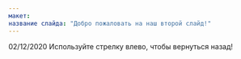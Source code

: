 ```yaml
---
макет: 
название слайда: "Добро пожаловать на наш второй слайд!"
---
```

02/12/2020
Используйте стрелку влево, чтобы вернуться назад!
